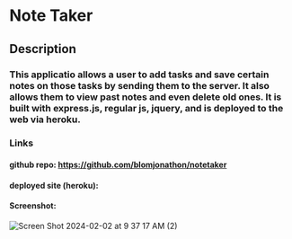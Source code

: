 # Note Taker
## Description
### This applicatio allows a user to add tasks and save certain notes on those tasks by sending them to the server. It also allows them to view past notes and even delete old ones. It is built with express.js, regular js, jquery, and is deployed to the web via heroku.

### Links
#### github repo: https://github.com/blomjonathon/notetaker
#### deployed site (heroku): 

#### Screenshot:

![Screen Shot 2024-02-02 at 9 37 17 AM (2)](https://github.com/blomjonathon/notetaker/assets/126799836/0d02dd04-0f11-4a61-a41f-48c73d8b11bb)


